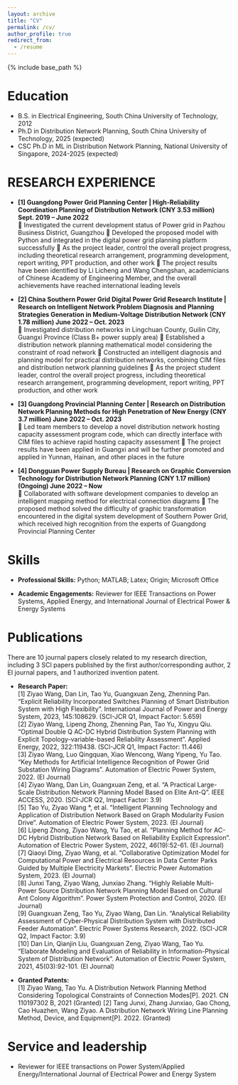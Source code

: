 ```yaml
---
layout: archive
title: "CV"
permalink: /cv/
author_profile: true
redirect_from:
  - /resume
---
```


{% include base_path %}

Education
======
* B.S. in Electrical Engineering, South China University of Technology, 2012
* Ph.D in Distribution Network Planning, South China University of Technology, 2025 (expected)
* CSC Ph.D in ML in Distribution Network Planning, National University of Singapore, 2024-2025 (expected)


RESEARCH EXPERIENCE
======
* **[1] Guangdong Power Grid Planning Center | High-Reliability Coordination Planning of Distribution Network (CNY 3.53 million)							                         		             Sept. 2019 – June 2022**  
	Investigated the current development status of Power grid in Pazhou Business District, Guangzhou
	Developed the proposed model with Python and integrated in the digital power grid planning platform successfully
	As the project leader, control the overall project progress, including theoretical research arrangement, programming development, report writing, PPT production, and other work
	The project results have been identified by Li Licheng and Wang Chengshan, academicians of Chinese Academy of Engineering Member, and the overall achievements have reached international leading levels

* **[2] China Southern Power Grid Digital Power Grid Research Institute | Research on Intelligent Network Problem Diagnosis and Planning Strategies Generation in Medium-Voltage Distribution Network (CNY 1.78 million)																						June 2022 – Oct. 2023**  
	Investigated distribution networks in Lingchuan County, Guilin City, Guangxi Province (Class B+ power supply area)
	Established a distribution network planning mathematical model considering the constraint of road network
	Constructed an intelligent diagnosis and planning model for practical distribution networks, combining CIM files and distribution network planning guidelines
	As the project student leader, control the overall project progress, including theoretical research arrangement, programming development, report writing, PPT production, and other work

* **[3] Guangdong Provincial Planning Center | Research on Distribution Network Planning Methods for High Penetration of New Energy (CNY 3.7 million) 										June 2022 – Oct. 2023**  
	Led team members to develop a novel distribution network hosting capacity assessment program code, which can directly interface with CIM files to achieve rapid hosting capacity assessment
	The project results have been applied in Guangxi and will be further promoted and applied in Yunnan, Hainan, and other places in the future

* **[4] Dongguan Power Supply Bureau | Research on Graphic Conversion Technology for Distribution Network Planning (CNY 1.17 million) (Ongoing)														June 2022 – Now**  
	Collaborated with software development companies to develop an intelligent mapping method for electrical connection diagrams
	The proposed method solved the difficulty of graphic transformation encountered in the digital system development of Southern Power Grid, which received high recognition from the experts of Guangdong Provincial Planning Center


Skills
======
* **Professional Skills:**
Python; MATLAB; Latex; Origin; Microsoft Office

* **Academic Engagements:**
Reviewer for IEEE Transactions on Power Systems, Applied Energy, and International Journal of Electrical Power & Energy Systems


Publications
======
There are 10 journal papers closely related to my research direction, including 3 SCI papers published by the first author/corresponding author, 2 EI journal papers, and 1 authorized invention patent.

* **Research Paper:**   
[1] Ziyao Wang, Dan Lin, Tao Yu, Guangxuan Zeng, Zhenning Pan. “Explicit Reliability Incorporated Switches Planning of Smart Distribution System with High Flexibility”. International Journal of Power and Energy System, 2023, 145:108629. (SCI-JCR Q1, Impact Factor: 5.659)  
[2] Ziyao Wang, Lipeng Zhong, Zhenning Pan, Tao Yu, Xingyu Qiu. “Optimal Double Q AC-DC Hybrid Distribution System Planning with Explicit Topology-variable-based Reliability Assessment”. Applied Energy, 2022, 322:119438. (SCI-JCR Q1, Impact Factor: 11.446)  
[3] Ziyao Wang, Luo Qingquan, Xiao Wencong, Wang Yipeng, Yu Tao. “Key Methods for Artificial Intelligence Recognition of Power Grid Substation Wiring Diagrams”. Automation of Electric Power System, 2022. (EI Journal)  
[4] Ziyao Wang, Dan Lin, Guangxuan Zeng, et al. “A Practical Large-Scale Distribution Network Planning Model Based on Elite Ant-Q”. IEEE ACCESS, 2020. (SCI-JCR Q2, Impact Factor: 3.9)  
[5] Tao Yu, Ziyao Wang *, et al. “Intelligent Planning Technology and Application of Distribution Network Based on Graph Modularity Fusion Drive”. Automation of Electric Power System, 2023. (EI Journal)  
[6] Lipeng Zhong, Ziyao Wang, Yu Tao, et al. “Planning Method for AC-DC Hybrid Distribution Network Based on Reliability Explicit Expression”. Automation of Electric Power System, 2022, 46(19):52-61. (EI Journal)  
[7] Qiaoyi Ding, Ziyao Wang, et al. “Collaborative Optimization Model for Computational Power and Electrical Resources in Data Center Parks Guided by Multiple Electricity Markets”. Electric Power Automation System, 2023. (EI Journal)  
[8] Junxi Tang, Ziyao Wang, Junxiao Zhang. “Highly Reliable Multi-Power Source Distribution Network Planning Model Based on Cultural Ant Colony Algorithm”. Power System Protection and Control, 2020. (EI Journal)  
[9] Guangxuan Zeng, Tao Yu, Ziyao Wang, Dan Lin. “Analytical Reliability Assessment of Cyber-Physical Distribution System with Distributed Feeder Automation”. Electric Power Systems Research, 2022. (SCI-JCR Q2, Impact Factor: 3.9)  
[10] Dan Lin, Qianjin Liu, Guangxuan Zeng, Ziyao Wang, Tao Yu. “Elaborate Modeling and Evaluation of Reliability in Information-Physical System of Distribution Network”. Automation of Electric Power System, 2021, 45(03):92-101. (EI Journal)  

* **Granted Patents:**  
[1] Ziyao Wang, Tao Yu. A Distribution Network Planning Method Considering Topological Constraints of Connection Modes[P]. 2021. CN 110197302 B, 2021 (Granted)
[2] Tang Junxi, Zhang Junxiao, Gao Chong, Cao Huazhen, Wang Ziyao. A Distribution Network Wiring Line Planning Method, Device, and Equipment[P]. 2022. (Granted)

  
Service and leadership
======
* Reviewer for IEEE transactions on Power System/Applied Energy/International Journal of Electrical Power and Energy System

